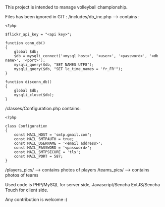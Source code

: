 This project is intended to manage volleyball championship.

Files has been ignored in GIT : 
/includes/db_inc.php --> contains :

    <?php

    $flickr_api_key = "<api key>";

    function conn_db()
    {
        global $db;
        $db = mysqli_connect('<mysql host>', '<user>', '<password>', '<db name>', '<port>');
        mysqli_query($db, "SET NAMES UTF8");
        mysqli_query($db, "SET lc_time_names = 'fr_FR'");
    }

    function disconn_db()
    {
        global $db;
        mysqli_close($db);
    }

/classes/Configuration.php contains:

    <?php
    
    class Configuration
    {
        const MAIL_HOST = 'smtp.gmail.com';
        const MAIL_SMTPAUTH = true;
        const MAIL_USERNAME = '<email address>';
        const MAIL_PASSWORD = '<password>';
        const MAIL_SMTPSECURE = 'tls';
        const MAIL_PORT = 587;
    }


/players_pics/ --> contains photos of players
/teams_pics/ --> contains photos of teams

Used code is PHP/MySQL for server side, Javascript/Sencha ExtJS/Sencha Touch for client side.

Any contribution is welcome :)